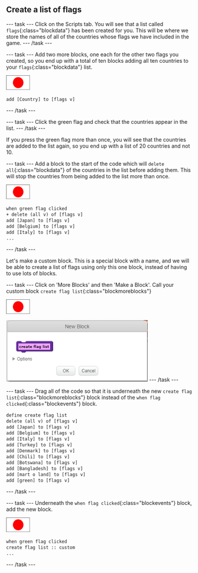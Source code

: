 ## Create a list of flags

--- task ---
Click on the Scripts tab. You will see that a list called `flags`{:class="blockdata"} has been created for you. This will be where we store the names of all of the countries whose flags we have included in the game.
--- /task ---

--- task ---
Add two more blocks, one each for the other two flags you created, so you end up with a total of ten blocks adding all ten countries to your `flags`{:class="blockdata"} list.

![Flag sprite](images/flag-sprite.png)

```blocks
add [Country] to [flags v]
```
--- /task ---

--- task ---
Click the green flag and check that the countries appear in the list.
--- /task ---

If you press the green flag more than once, you will see that the countries are added to the list again, so you end up with a list of 20 countries and not 10.

--- task ---
Add a block to the start of the code which will `delete all`{:class="blockdata"} of the countries in the list before adding them. This will stop the countries from being added to the list more than once.

![Flag sprite](images/flag-sprite.png)

```blocks
when green flag clicked
+ delete (all v) of [flags v]
add [Japan] to [flags v]
add [Belgium] to [flags v]
add [Italy] to [flags v]
...
```

--- /task ---

Let's make a custom block. This is a special block with a name, and we will be able to create a list of flags using only this one block, instead of having to use lots of blocks.

--- task ---
Click on 'More Blocks' and then 'Make a Block'. Call your custom block `create flag list`{:class="blockmoreblocks"}

![Flag sprite](images/flag-sprite.png)

![Add a block](images/add-block.png)
--- /task ---

--- task ---
Drag all of the code so that it is underneath the new `create flag list`{:class="blockmoreblocks"} block instead of the `when flag clicked`{:class="blockevents"} block.

```blocks
define create flag list
delete (all v) of [flags v]
add [Japan] to [flags v]
add [Belgium] to [flags v]
add [Italy] to [flags v]
add [Turkey] to [flags v]
add [Denmark] to [flags v]
add [Chili] to [flags v]
add [Botswana] to [flags v]
add [Bangladesh] to [flags v]
add [mart o land] to [flags v]
add [green] to [flags v]
```

--- /task ---

--- task ---
Underneath the `when flag clicked`{:class="blockevents"} block, add the new block.

![Flag sprite](images/flag-sprite.png)

```blocks
when green flag clicked
create flag list :: custom
...
```

--- /task ---  
